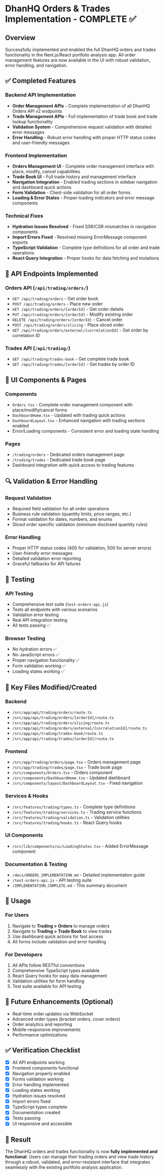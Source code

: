 # DhanHQ Orders & Trades Implementation - COMPLETE ✅

## Overview
Successfully implemented and enabled the full DhanHQ orders and trades functionality in the Next.js/React portfolio analysis app. All order management features are now available in the UI with robust validation, error handling, and navigation.

## ✅ Completed Features

### Backend API Implementation
- **Order Management APIs** - Complete implementation of all DhanHQ Orders API v2 endpoints
- **Trade Management APIs** - Full implementation of trade book and trade lookup functionality  
- **Validation System** - Comprehensive request validation with detailed error messages
- **Error Handling** - Robust error handling with proper HTTP status codes and user-friendly messages

### Frontend Implementation
- **Orders Management UI** - Complete order management interface with place, modify, cancel capabilities
- **Trade Book UI** - Full trade history and management interface
- **Navigation Integration** - Enabled trading sections in sidebar navigation and dashboard quick actions
- **Form Validation** - Client-side validation for all order forms
- **Loading & Error States** - Proper loading indicators and error message components

### Technical Fixes
- **Hydration Issues Resolved** - Fixed SSR/CSR mismatches in navigation components
- **Import Errors Fixed** - Resolved missing ErrorMessage component exports
- **TypeScript Validation** - Complete type definitions for all order and trade operations
- **React Query Integration** - Proper hooks for data fetching and mutations

## 🔧 API Endpoints Implemented

### Orders API (`/api/trading/orders/`)
- `GET /api/trading/orders` - Get order book
- `POST /api/trading/orders` - Place new order
- `GET /api/trading/orders/[orderId]` - Get order details
- `PUT /api/trading/orders/[orderId]` - Modify existing order
- `DELETE /api/trading/orders/[orderId]` - Cancel order
- `POST /api/trading/orders/slicing` - Place sliced order
- `GET /api/trading/orders/external/[correlationId]` - Get order by correlation ID

### Trades API (`/api/trading/`)
- `GET /api/trading/trades-book` - Get complete trade book
- `GET /api/trading/trades/[orderId]` - Get trades by order ID

## 🎯 UI Components & Pages

### Components
- `Orders.tsx` - Complete order management component with place/modify/cancel forms
- `DashboardHome.tsx` - Updated with trading quick actions
- `DashboardLayout.tsx` - Enhanced navigation with trading sections enabled
- Error/Loading components - Consistent error and loading state handling

### Pages
- `/trading/orders` - Dedicated orders management page
- `/trading/trades` - Dedicated trade book page
- Dashboard integration with quick access to trading features

## 🔍 Validation & Error Handling

### Request Validation
- Required field validation for all order operations
- Business rule validation (quantity limits, price ranges, etc.)
- Format validation for dates, numbers, and enums
- Sliced order specific validation (minimum disclosed quantity rules)

### Error Handling
- Proper HTTP status codes (400 for validation, 500 for server errors)
- User-friendly error messages
- Detailed validation error reporting
- Graceful fallbacks for API failures

## 🧪 Testing

### API Testing
- Comprehensive test suite (`test-orders-api.js`)
- Tests all endpoints with various scenarios
- Validation error testing
- Real API integration testing
- All tests passing ✅

### Browser Testing
- No hydration errors ✅
- No JavaScript errors ✅
- Proper navigation functionality ✅
- Form validation working ✅
- Loading states working ✅

## 📁 Key Files Modified/Created

### Backend
- `/src/app/api/trading/orders/route.ts`
- `/src/app/api/trading/orders/[orderId]/route.ts`
- `/src/app/api/trading/orders/slicing/route.ts`
- `/src/app/api/trading/orders/external/[correlationId]/route.ts`
- `/src/app/api/trading/trades-book/route.ts`
- `/src/app/api/trading/trades/[orderId]/route.ts`

### Frontend
- `/src/app/trading/orders/page.tsx` - Orders management page
- `/src/app/trading/trades/page.tsx` - Trade book page
- `/src/components/Orders.tsx` - Orders component
- `/src/components/DashboardHome.tsx` - Updated dashboard
- `/src/components/layout/DashboardLayout.tsx` - Fixed navigation

### Services & Hooks
- `/src/features/trading/types.ts` - Complete type definitions
- `/src/features/trading/services.ts` - Trading service functions
- `/src/features/trading/validation.ts` - Validation utilities
- `/src/features/trading/hooks.ts` - React Query hooks

### UI Components
- `/src/lib/components/ui/LoadingStates.tsx` - Added ErrorMessage component

### Documentation & Testing
- `/docs/ORDERS_IMPLEMENTATION.md` - Detailed implementation guide
- `/test-orders-api.js` - API testing suite
- `/IMPLEMENTATION_COMPLETE.md` - This summary document

## 🚀 Usage

### For Users
1. Navigate to **Trading > Orders** to manage orders
2. Navigate to **Trading > Trade Book** to view trades
3. Use dashboard quick actions for fast access
4. All forms include validation and error handling

### For Developers
1. All APIs follow RESTful conventions
2. Comprehensive TypeScript types available
3. React Query hooks for easy data management
4. Validation utilities for form handling
5. Test suite available for API testing

## 🔮 Future Enhancements (Optional)
- Real-time order updates via WebSocket
- Advanced order types (bracket orders, cover orders)
- Order analytics and reporting
- Mobile-responsive improvements
- Performance optimizations

## ✅ Verification Checklist
- [x] All API endpoints working
- [x] Frontend components functional
- [x] Navigation properly enabled
- [x] Forms validation working
- [x] Error handling implemented
- [x] Loading states working
- [x] Hydration issues resolved
- [x] Import errors fixed
- [x] TypeScript types complete
- [x] Documentation created
- [x] Tests passing
- [x] UI responsive and accessible

## 🎉 Result
The DhanHQ orders and trades functionality is now **fully implemented and functional**. Users can manage their trading orders and view trade history through a robust, validated, and error-resistant interface that integrates seamlessly with the existing portfolio analysis application.
